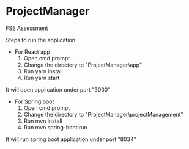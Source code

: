 # ProjectManager
FSE Assessment


Steps to run the application

* For React app
	1. Open cmd prompt
	2. Change the directory to "ProjectManager\app"
	3. Run yarn install
	4. Run yarn start

It will open application under port "3000"


* For Spring boot
	1. Open cmd prompt
	2. Change the directory to "ProjectManager\projectManagement"
	3. Run mvn install
	4. Run mvn spring-boot:run

It will run spring boot application under port "8034"


